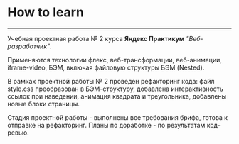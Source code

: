 # How to learn

------

Учебная проектная работа № 2 курса __Яндекс Практикум__ _"Веб-разработчик"_.

Применяются технологии флекс, веб-трансформации, веб-анимации, iframe-video, БЭМ, включая файловую структуры БЭМ (Nested).

В рамках проектной работы № 2 проведен рефакторинг кода: файл style.css преобразован в БЭМ-структуру, добавлена интерактивность ссылок при наведении, анимация квадрата и треугольника, добавлены новые блоки страницы.

Стадия проектной работы - выполнены все требования брифа, готова к отправке на рефакторинг.
Планы по доработке - по результатам код-ревью.
